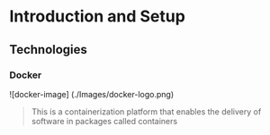 # Introduction and Setup

## Technologies
### Docker
![docker-image] (./Images/docker-logo.png)
> This is a containerization platform that enables the delivery of software in packages called containers

